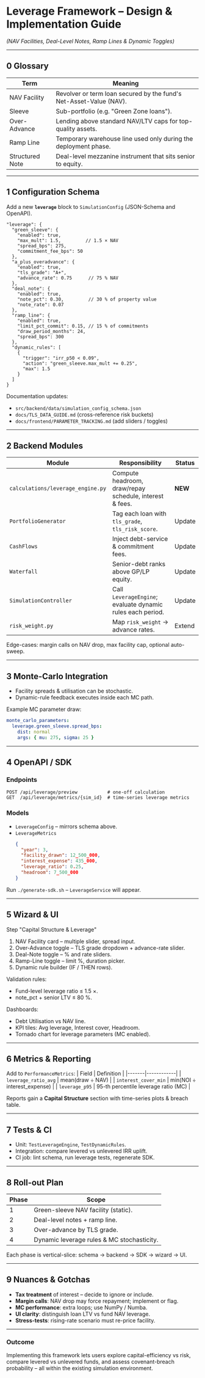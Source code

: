 # Leverage Framework – Design & Implementation Guide  
*(NAV Facilities, Deal-Level Notes, Ramp Lines & Dynamic Toggles)*

---

## 0  Glossary
| Term | Meaning |
|------|---------|
| NAV Facility | Revolver or term loan secured by the fund's Net-Asset-Value (NAV). |
| Sleeve | Sub-portfolio (e.g. "Green Zone loans"). |
| Over-Advance | Lending above standard NAV/LTV caps for top-quality assets. |
| Ramp Line | Temporary warehouse line used only during the deployment phase. |
| Structured Note | Deal-level mezzanine instrument that sits senior to equity. |

---

## 1  Configuration Schema
Add a new **`leverage`** block to `SimulationConfig` (JSON-Schema and OpenAPI).

```jsonc
"leverage": {
  "green_sleeve": {
    "enabled": true,
    "max_mult": 1.5,         // 1.5 × NAV
    "spread_bps": 275,
    "commitment_fee_bps": 50
  },
  "a_plus_overadvance": {
    "enabled": true,
    "tls_grade": "A+",
    "advance_rate": 0.75      // 75 % NAV
  },
  "deal_note": {
    "enabled": true,
    "note_pct": 0.30,         // 30 % of property value
    "note_rate": 0.07
  },
  "ramp_line": {
    "enabled": true,
    "limit_pct_commit": 0.15, // 15 % of commitments
    "draw_period_months": 24,
    "spread_bps": 300
  },
  "dynamic_rules": [
    {
      "trigger": "irr_p50 < 0.09",
      "action": "green_sleeve.max_mult += 0.25",
      "max": 1.5
    }
  ]
}
```

Documentation updates:
* `src/backend/data/simulation_config_schema.json`
* `docs/TLS_DATA_GUIDE.md` (cross-reference risk buckets)
* `docs/frontend/PARAMETER_TRACKING.md` (add sliders / toggles)

---

## 2  Backend Modules
| Module | Responsibility | Status |
|--------|----------------|--------|
| `calculations/leverage_engine.py` | Compute headroom, draw/repay schedule, interest & fees. | **NEW** |
| `PortfolioGenerator` | Tag each loan with `tls_grade`, `tls_risk_score`. | Update |
| `CashFlows` | Inject debt-service & commitment fees. | Update |
| `Waterfall` | Senior-debt ranks above GP/LP equity. | Update |
| `SimulationController` | Call `LeverageEngine`; evaluate dynamic rules each period. | Update |
| `risk_weight.py` | Map `risk_weight` → advance rates. | Extend |

Edge-cases: margin calls on NAV drop, max facility cap, optional auto-sweep.

---

## 3  Monte-Carlo Integration
* Facility spreads & utilisation can be stochastic.
* Dynamic-rule feedback executes inside each MC path.

Example MC parameter draw:
```yaml
monte_carlo_parameters:
  leverage.green_sleeve.spread_bps:
    dist: normal
    args: { mu: 275, sigma: 25 }
```

---

## 4  OpenAPI / SDK
### Endpoints
```
POST /api/leverage/preview           # one-off calculation
GET  /api/leverage/metrics/{sim_id}  # time-series leverage metrics
```

### Models
* `LeverageConfig` – mirrors schema above.  
* `LeverageMetrics`
  ```json
  {
    "year": 3,
    "facility_drawn": 12_500_000,
    "interest_expense": 435_000,
    "leverage_ratio": 0.25,
    "headroom": 7_500_000
  }
  ```
Run `./generate-sdk.sh` – `LeverageService` will appear.

---

## 5  Wizard & UI
Step "Capital Structure & Leverage"
1. NAV Facility card – multiple slider, spread input.  
2. Over-Advance toggle – TLS grade dropdown + advance-rate slider.  
3. Deal-Note toggle – % and rate sliders.  
4. Ramp-Line toggle – limit %, duration picker.  
5. Dynamic rule builder (IF / THEN rows).

Validation rules:
* Fund-level leverage ratio ≤ 1.5 ×.  
* note_pct + senior LTV ≤ 80 %.

Dashboards:
* Debt Utilisation vs NAV line.  
* KPI tiles: Avg leverage, Interest cover, Headroom.  
* Tornado chart for leverage parameters (MC enabled).

---

## 6  Metrics & Reporting
Add to `PerformanceMetrics`:
| Field | Definition |
|-------|------------|
| `leverage_ratio_avg` | mean(draw ÷ NAV) |
| `interest_cover_min` | min(NOI ÷ interest_expense) |
| `leverage_p95` | 95-th percentile leverage ratio (MC) |

Reports gain a **Capital Structure** section with time-series plots & breach table.

---

## 7  Tests & CI
* Unit: `TestLeverageEngine`, `TestDynamicRules`.  
* Integration: compare levered vs unlevered IRR uplift.  
* CI job: lint schema, run leverage tests, regenerate SDK.

---

## 8  Roll-out Plan
| Phase | Scope |
|-------|-------|
| 1 | Green-sleeve NAV facility (static). |
| 2 | Deal-level notes + ramp line. |
| 3 | Over-advance by TLS grade. |
| 4 | Dynamic leverage rules & MC stochasticity. |

Each phase is vertical-slice: schema → backend → SDK → wizard → UI.

---

## 9  Nuances & Gotchas
* **Tax treatment** of interest – decide to ignore or include.  
* **Margin calls**: NAV drop may force repayment; implement or flag.  
* **MC performance**: extra loops; use NumPy / Numba.  
* **UI clarity**: distinguish loan LTV vs fund NAV leverage.  
* **Stress-tests**: rising-rate scenario must re-price facility.  

---

### Outcome
Implementing this framework lets users explore capital-efficiency vs risk, compare levered vs unlevered funds, and assess covenant-breach probability – all within the existing simulation environment. 